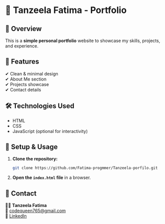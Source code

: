 
# 🚀 Tanzeela Fatima - Portfolio  

## 🌟 Overview  
This is a **simple personal portfolio** website to showcase my skills, projects, and experience.  

## 📌 Features  
✔ Clean & minimal design  
✔ About Me section  
✔ Projects showcase  
✔ Contact details  

## 🛠 Technologies Used  
- HTML  
- CSS  
- JavaScript (optional for interactivity)  

## 📂 Setup & Usage  
1. **Clone the repository:**  
   ```bash
   git clone https://github.com/Fatima-progmmer/Tanzeela-porfilo.git
   ```
2. **Open the `index.html` file** in a browser.  

## 📧 Contact  
👩‍💻 **Tanzeela Fatima**  
📩 [codequeen765@gmail.com](mailto:codequeen765@gmail.com)  
🔗 [LinkedIn](https://www.linkedin.com/in/tanzeela-fatima-47861b2b7/)  
